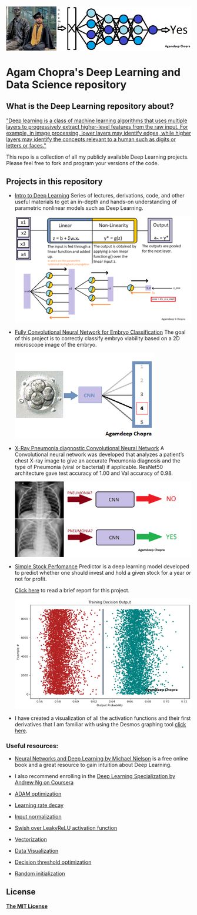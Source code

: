 ![Agam Chopra](https://github.com/AgamChopra/deep-learning/blob/master/assets/img/classification-ANN-example.png?raw=true)

# Agam Chopra's Deep Learning and Data Science repository

## What is the Deep Learning repository about?

["Deep learning is a class of machine learning algorithms that uses multiple layers to progressively extract higher-level features from the raw input. For example, in image processing, lower layers may identify edges, while higher layers may identify the concepts relevant to a human such as digits or letters or faces."](https://en.wikipedia.org/wiki/Deep_learning)

This repo is a collection of all my publicly available Deep Learning projects. Please feel free to fork and program your versions of the code.

## Projects in this repository

* [Intro to Deep Learning](https://github.com/AgamChopra/deep-learning/tree/master/Intro%20to%20Deep%20Learning/) Series of lectures, derivations, code, and other useful materials to get an in-depth and hands-on understanding of parametric nonlinear models such as Deep Learning.

  ![L1 F1](https://github.com/AgamChopra/deep-learning/blob/master/Intro%20to%20Deep%20Learning/01_Lecture_1_Intro_to_Deep_Learning/images/Figure%201.1.png)

* [Fully Convolutional Neural Network for Embryo Classification](https://github.com/AgamChopra/deep-learning/tree/master/Embryo%20Classification) The goal of this project is to correctly classify embryo viability based on a 2D microscope image of the embryo.

  ![Embryo CNN](https://github.com/AgamChopra/deep-learning/blob/master/Embryo%20Classification/assets/Embryo%20Grading.png?raw=true)

* [X-Ray Pneumonia diagnostic Convolutional Neural Network](https://github.com/AgamChopra/deep-learning/tree/master/X-Ray%20Pneumonia%20diagnostic%20CNN) A Convolutional neural network was developed that analyzes a patient’s chest X-ray image to give an accurate Pneumonia diagnosis and the type of Pneumonia (viral or bacterial) if applicable. ResNet50 architecture gave test accuracy of 1.00 and Val accuracy of 0.98.

  ![XrPdCNN](https://github.com/AgamChopra/deep-learning/raw/master/X-Ray%20Pneumonia%20diagnostic%20CNN/img/pnyn.png?raw=true)

* [Simple Stock Perfomance](https://github.com/AgamChopra/deep-learning/tree/master/Simple%20stock%20perfomance%20predictor) Predictor is a deep learning model developed to predict whether one should invest and hold a given stock for a year or not for profit.
  
  [Click here](https://github.com/AgamChopra/deep-learning/blob/master/Simple%20stock%20perfomance%20predictor/result/Agamdeep_Chopra_Course_Project.pdf) to read a brief report for this project.

  ![SSP](https://github.com/AgamChopra/deep-learning/blob/master/Simple%20stock%20perfomance%20predictor/img/train_decision.png?raw=true)

* I have created a visualization of all the activation functions and their first derivatives that I am familiar with using the Desmos graphing tool [click here](https://www.desmos.com/calculator/altncvpktu).

### Useful resources:

* [Neural Networks and Deep Learning by Michael Nielson](http://neuralnetworksanddeeplearning.com/index.html) is a free online book and a great resource to gain intuition about Deep Learning.

* I also recommend enrolling in the [Deep Learning Specialization by Andrew Ng on Coursera](https://www.coursera.org/specializations/deep-learning?utm_source=deeplearningai&utm_medium=institutions&utm_campaign=WebsiteCoursesDLSTopButton)

* [ADAM optimization](https://arxiv.org/pdf/1412.6980.pdf)

* [Learning rate decay](https://arxiv.org/pdf/1908.01878.pdf)

* [Input normalization](https://towardsdatascience.com/why-data-should-be-normalized-before-training-a-neural-network-c626b7f66c7d)

* [Swish over LeakyReLU](https://arxiv.org/pdf/1710.05941.pdf)[ activation function](https://arxiv.org/pdf/1901.02671.pdf)

* [Vectorization](https://towardsdatascience.com/what-is-vectorization-in-machine-learning-6c7be3e4440a)

* [Data Visualization](https://towardsdatascience.com/introduction-to-data-visualization-in-python-89a54c97fbed)

* [Decision threshold optimization](https://machinelearningmastery.com/threshold-moving-for-imbalanced-classification/)

* [Random initialization](https://towardsdatascience.com/weight-initialization-techniques-in-neural-networks-26c649eb3b78)

## License

**[The MIT License](https://choosealicense.com/licenses/mit/)**
